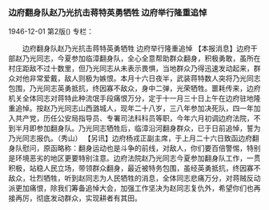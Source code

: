 ### 边府翻身队赵乃光抗击蒋特英勇牺牲  边府举行隆重追悼

1946-12-01
第2版()
专栏：

　　边府翻身队赵乃光抗击蒋特英勇牺牲
    边府举行隆重追悼
    【本报消息】边府干部赵乃光同志，今夏参加临漳翻身队，全心全意帮助群众翻身，积极勇敢，虽所在村庄距敌不过十数里，但乃光同志从未表示畏惧，当地群众乃得迅速发动起来，群众对他非常爱戴，敌人则极为嫉恨。本月十六日夜半，武装蒋特数人突将乃光同志包围，乃光同志英勇抵抗，终因寡不敌众，身中二弹，光荣牺牲。噩耗传来，边府机关全体同志对蒋特此种流氓手段痛恨万分，定于十一月三十日上午在边府驻地隆重追悼。按赵乃光同志山西潞城人，现年二十八岁，三八年参加决死队，四一年加入共产党，历任公安局指导员、专署司法科科员等职，今年六月初调边府法院，不到半月即参加翻身队。乃光同志牺牲后，临漳沿河翻身群众，已于日前追悼，誓为乃光同志报仇。（秀山）
    【另讯】边府杨戎正副主席，于上月二十六日致函边府翻身队慰问，原函略称：翻身运动也是斗争的前线，对敌人，你们要百倍警惕，特别是环境恶劣的地区更要特别注意。边府法院赵乃光同志今夏参加翻身队工作，一贯积极，站稳人民立场，带领群众翻身，最近被特务包围，虽经英勇抵抗，终因寡不敌众，壮烈牺牲，听到赵同志为人民牺牲的消息，全体同志悲痛万分，对蒋贼反动派更加痛恨，除我们筹备追悼大会，加强工作坚决为赵同志复仇外，希望你们也再接再厉，彻底发动群众，实现耕者有其田。
